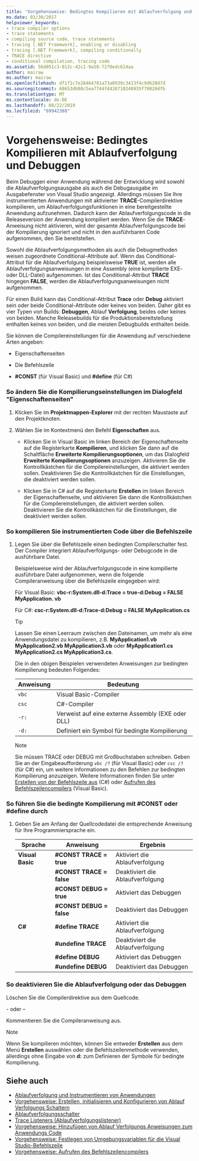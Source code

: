 ```yaml
---
title: 'Vorgehensweise: Bedingtes Kompilieren mit Ablaufverfolgung und Debuggen'
ms.date: 03/30/2017
helpviewer_keywords:
- trace compiler options
- trace statements
- compiling source code, trace statements
- tracing [.NET Framework], enabling or disabling
- tracing [.NET Framework], compiling conditionally
- TRACE directive
- conditional compilation, tracing code
ms.assetid: 56d051c3-012c-42c1-9a58-7270edc624aa
author: mairaw
ms.author: mairaw
ms.openlocfilehash: df1f1c7e28464781a73a0939c3413f4c9d620d7d
ms.sourcegitcommit: 68653db98c5ea7744fd438710248935f70020dfb
ms.translationtype: MT
ms.contentlocale: de-DE
ms.lasthandoff: 08/22/2019
ms.locfileid: "69942388"
---
```

# <a name="how-to-compile-conditionally-with-trace-and-debug"></a>Vorgehensweise: Bedingtes Kompilieren mit Ablaufverfolgung und Debuggen
Beim Debuggen einer Anwendung während der Entwicklung wird sowohl die Ablaufverfolgungsausgabe als auch die Debugausgabe im Ausgabefenster von Visual Studio angezeigt. Allerdings müssen Sie Ihre instrumentierten Anwendungen mit aktivierter **TRACE**-Compilerdirektive kompilieren, um Ablaufverfolgungsfunktionen in eine bereitgestellte Anwendung aufzunehmen. Dadurch kann der Ablaufverfolgungscode in die Releaseversion der Anwendung kompiliert werden. Wenn Sie die **TRACE**-Anweisung nicht aktivieren, wird der gesamte Ablaufverfolgungscode bei der Kompilierung ignoriert und nicht in den ausführbaren Code aufgenommen, den Sie bereitstellen.  
  
 Sowohl die Ablaufverfolgungsmethoden als auch die Debugmethoden weisen zugeordnete Conditional-Attribute auf. Wenn das Conditional-Attribut für die Ablaufverfolgung beispielsweise **TRUE** ist, werden alle Ablaufverfolgungsanweisungen in eine Assembly (eine kompilierte EXE- oder DLL-Datei) aufgenommen. Ist das Conditional-Attribut **TRACE** hingegen **FALSE**, werden die Ablaufverfolgungsanweisungen nicht aufgenommen.  
  
 Für einen Build kann das Conditional-Attribut **Trace** oder **Debug** aktiviert sein oder beide Conditional-Attribute oder keines von beiden. Daher gibt es vier Typen von Builds: **Debuggen**, Ablauf **Verfolgung**, beides oder keines von beiden. Manche Releasebuilds für die Produktionsbereitstellung enthalten keines von beiden, und die meisten Debugbuilds enthalten beide.  
  
 Sie können die Compilereinstellungen für die Anwendung auf verschiedene Arten angeben:  
  
- Eigenschaftenseiten  
  
- Die Befehlszeile  
  
- **#CONST** (für Visual Basic) und **#define** (für C#)  
  
### <a name="to-change-compile-settings-from-the-property-pages-dialog-box"></a>So ändern Sie die Kompilierungseinstellungen im Dialogfeld "Eigenschaftenseiten"  
  
1. Klicken Sie im **Projektmappen-Explorer** mit der rechten Maustaste auf den Projektknoten.  
  
2. Wählen Sie im Kontextmenü den Befehl **Eigenschaften** aus.  
  
    - Klicken Sie in Visual Basic im linken Bereich der Eigenschaftenseite auf die Registerkarte **Kompilieren**, und klicken Sie dann auf die Schaltfläche **Erweiterte Kompilierungsoptionen**, um das Dialogfeld **Erweiterte Kompilierungsoptionen** anzuzeigen. Aktivieren Sie die Kontrollkästchen für die Compilereinstellungen, die aktiviert werden sollen. Deaktivieren Sie die Kontrollkästchen für die Einstellungen, die deaktiviert werden sollen.  
  
    - Klicken Sie in C# auf die Registerkarte **Erstellen** im linken Bereich der Eigenschaftenseite, und aktivieren Sie dann die Kontrollkästchen für die Compilereinstellungen, die aktiviert werden sollen. Deaktivieren Sie die Kontrollkästchen für die Einstellungen, die deaktiviert werden sollen.  
  
### <a name="to-compile-instrumented-code-using-the-command-line"></a>So kompilieren Sie instrumentierten Code über die Befehlszeile  
  
1. Legen Sie über die Befehlszeile einen bedingten Compilerschalter fest. Der Compiler integriert Ablaufverfolgungs- oder Debugcode in die ausführbare Datei.  
  
     Beispielsweise wird der Ablaufverfolgungscode in eine kompilierte ausführbare Datei aufgenommen, wenn die folgende Compileranweisung über die Befehlszeile eingegeben wird:  
  
     Für Visual Basic: **vbc-r:System.dll-d:Trace = true-d:Debug = FALSE MyApplication. vb**  
  
     Für C#: **csc-r:System.dll-d:Trace-d:Debug = FALSE MyApplication.cs**  
  
    > [!TIP]
    >  Lassen Sie einen Leerraum zwischen den Dateinamen, um mehr als eine Anwendungsdatei zu kompilieren, z.B. **MyApplication1.vb MyApplication2.vb MyApplication3.vb** oder **MyApplication1.cs MyApplication2.cs MyApplication3.cs**.  
  
     Die in den obigen Beispielen verwendeten Anweisungen zur bedingten Kompilierung bedeuten Folgendes:  
  
    |Anweisung|Bedeutung|  
    |---------------|-------------|  
    |`vbc`|Visual Basic-Compiler|  
    |`csc`|C#-Compiler|  
    |`-r:`|Verweist auf eine externe Assembly (EXE oder DLL)|  
    |`-d:`|Definiert ein Symbol für bedingte Kompilierung|  
  
    > [!NOTE]
    > Sie müssen TRACE oder DEBUG mit Großbuchstaben schreiben. Geben Sie an der Eingabeaufforderung `vbc /?` (für Visual Basic) oder `csc /?` (für C#) ein, um weitere Informationen zu den Befehlen zur bedingten Kompilierung anzuzeigen. Weitere Informationen finden Sie unter [Erstellen von der Befehlszeile aus](../../csharp/language-reference/compiler-options/how-to-set-environment-variables-for-the-visual-studio-command-line.md) (C#) oder [Aufrufen des Befehlszeilencompilers](../../visual-basic/reference/command-line-compiler/how-to-invoke-the-command-line-compiler.md) (Visual Basic).  
  
### <a name="to-perform-conditional-compilation-using-const-or-define"></a>So führen Sie die bedingte Kompilierung mit #CONST oder #define durch  
  
1. Geben Sie am Anfang der Quellcodedatei die entsprechende Anweisung für Ihre Programmiersprache ein.  
  
    |Sprache|Anweisung|Ergebnis|  
    |--------------|---------------|------------|  
    |**Visual Basic**|**#CONST TRACE = true**|Aktiviert die Ablaufverfolgung|  
    ||**#CONST TRACE = false**|Deaktiviert die Ablaufverfolgung|  
    ||**#CONST DEBUG = true**|Aktiviert das Debuggen|  
    ||**#CONST DEBUG = false**|Deaktiviert das Debuggen|  
    |**C#**|**#define TRACE**|Aktiviert die Ablaufverfolgung|  
    ||**#undefine TRACE**|Deaktiviert die Ablaufverfolgung|  
    ||**#define DEBUG**|Aktiviert das Debuggen|  
    ||**#undefine DEBUG**|Deaktiviert das Debuggen|  
  
### <a name="to-disable-tracing-or-debugging"></a>So deaktivieren Sie die Ablaufverfolgung oder das Debuggen  
  
Löschen Sie die Compilerdirektive aus dem Quellcode.  
  
\- oder –  
  
Kommentieren Sie die Compileranweisung aus.  
  
> [!NOTE]
> Wenn Sie kompilieren möchten, können Sie entweder **Erstellen** aus dem Menü **Erstellen** auswählen oder die Befehlszeilenmethode verwenden, allerdings ohne Eingabe von **d:** zum Definieren der Symbole für bedingte Kompilierung.  
  
## <a name="see-also"></a>Siehe auch

- [Ablaufverfolgung und Instrumentieren von Anwendungen](../../../docs/framework/debug-trace-profile/tracing-and-instrumenting-applications.md)
- [Vorgehensweise: Erstellen, initialisieren und Konfigurieren von Ablauf Verfolgungs Schaltern](../../../docs/framework/debug-trace-profile/how-to-create-initialize-and-configure-trace-switches.md)
- [Ablaufverfolgungsschalter](../../../docs/framework/debug-trace-profile/trace-switches.md)
- [Trace Listeners (Ablaufverfolgungslistener)](../../../docs/framework/debug-trace-profile/trace-listeners.md)
- [Vorgehensweise: Hinzufügen von Ablauf Verfolgungs Anweisungen zum Anwendungs Code](../../../docs/framework/debug-trace-profile/how-to-add-trace-statements-to-application-code.md)
- [Vorgehensweise: Festlegen von Umgebungsvariablen für die Visual Studio-Befehlszeile](../../csharp/language-reference/compiler-options/how-to-set-environment-variables-for-the-visual-studio-command-line.md)
- [Vorgehensweise: Aufrufen des Befehlszeilencompilers](../../visual-basic/reference/command-line-compiler/how-to-invoke-the-command-line-compiler.md)
